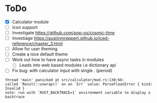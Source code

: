 
# ToDo
- [x] Calculator module
- [ ] Icon support
- [ ] Investigate https://github.com/pop-os/cosmic-time
- [ ] Investiage https://austinmreppert.github.io/iced-reference/chapter_3.html
- [ ] Allow for user theming
- [ ] Create a nice default theme
- [ ] Work out how to have async tasks in modules
    - [ ] Leads into web based modules i.e dictionary api

- [ ] Fix bug: with calculator input with single . (period)
```
thread 'main' panicked at src/calculator/mod.rs:130:66:
called `Result::unwrap()` on an `Err` value: ParseFloatError { kind: Invalid }
note: run with `RUST_BACKTRACE=1` environment variable to display a backtrace
```
